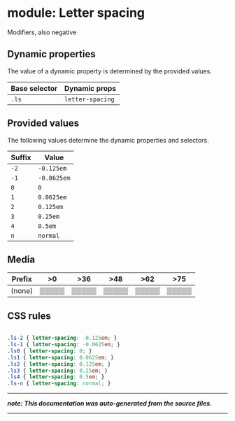 # module: Letter spacing

Modifiers, also negative








## Dynamic properties
The value of a dynamic property is determined by the provided values.

| Base selector | Dynamic props |
| ------------- | ------------- |
| `.ls` |`letter-spacing`|





## Provided values
The following values determine the dynamic properties and selectors.

Suffix  | Value
--------- | ---------
`-2` | `-0.125em`
`-1` | `-0.0625em`
`0` | `0`
`1` | `0.0625em`
`2` | `0.125em`
`3` | `0.25em`
`4` | `0.5em`
`n` | `normal`




## Media





| Prefix  |  >0 |  >36 |  >48 |  >62 |  >75 | 
| :------:  |  :---------: |  :---------: |  :---------: |  :---------: |  :---------: | 
|  (none)  |▒▒▒▒▒|▒▒▒▒▒|▒▒▒▒▒|▒▒▒▒▒|▒▒▒▒▒|






## CSS rules
```css

.ls-2 { letter-spacing: -0.125em; }
.ls-1 { letter-spacing: -0.0625em; }
.ls0 { letter-spacing: 0; }
.ls1 { letter-spacing: 0.0625em; }
.ls2 { letter-spacing: 0.125em; }
.ls3 { letter-spacing: 0.25em; }
.ls4 { letter-spacing: 0.5em; }
.ls-n { letter-spacing: normal; }

```

- - - - -
_**note: This documentation was auto-generated from the source files.**_
- - - - -